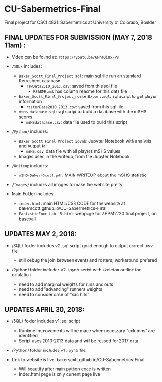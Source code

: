 # CU-Sabermetrics-Final
Final project for CSCI 4831: Sabermetrics at University of Colorado, Boulder

## FINAL UPDATES FOR SUBMISSION (MAY 7, 2018 11am) :

* Video can be found at: `https://youtu.be/6HhfQiUxFPw`


* `/SQL/` includes:
	* `Baker_Scott_Final_Project.sql`: main sql file run on standard Retrosheet database
		* `rawData2010_2013.csv`: saved from this sql file
			* `README.md`: has column readme for this data file
	* `Baker_Scott_Final_Project_rosterExport.sql`: sql script to get player information
		* `rosterData2010_2013.csv`: saved from this sql file
	* `mSHS_database.sql`: sql script to build a database with the mSHS scores
		* `mSHSdatabase.csv`: data file used to build this script



* `/Python/` includes:
	* `Baker_Scott_Final_Project.ipynb`: Jupyter Notebook with analysis and output to:
		* `mSHS.csv`: data file with all players mSHS values
	* Images used in the writeup, from the Jupyter Notebook



* `/Writeup` includes:
	* `mSHS-Baker-Scott.pdf`: MAIN WRITEUP about the mSHS statistic



* `/Images/` includes all images to make the website pretty



* Main Folder includes:
	* `index.html`: main HTML/CSS CODE for the website at bakerscott.github.io/CU-Sabermetrics-Final
	* `FantasticFour_Lab_15.html`: webpage for APPM2720 final project, on baseball







## UPDATES MAY 2, 2018:

* /SQL/ folder includes v2 .sql script good enough to output correct .csv file
	* still debug the join between events and rosters; workaround prefered

* /Python/ folder includes v2 .ipynb script with skeleton outline for calulation
	* need to add marginal weights for runs and outs
	* need to add "advancing" runners weights
	* need to consider case of "sac hits"


## UPDATES APRIL 30, 2018:

* /SQL/ folder includes v1 .sql script
	* Runtime improvements will be made when necessary "columns" are identified
	* Script uses 2010-2013 data and will be reused for 2017 data

* /Python/ folder includes v1 .ipynb file

* Link to website is live: bakerscott.github.io/CU-Sabermetrics-Final
	* Will beautify after main python code is written
	* Index.html page is only current page live

